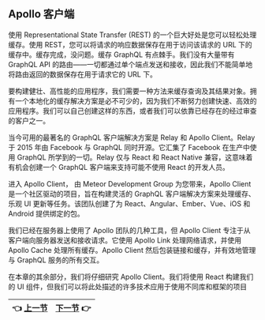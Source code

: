 ## Apollo 客户端

使用 Representational State Transfer (REST) 的一个巨大好处是您可以轻松处理缓存。使用 REST，您可以将请求的响应数据保存在用于访问该请求的 URL 下的缓存中。缓存完成，没问题。缓存 GraphQL 有点棘手。我们没有大量带有 GraphQL API 的路由——一切都通过单个端点发送和接收，因此我们不能简单地将路由返回的数据保存在用于请求它的 URL 下。

要构建健壮、高性能的应用程序，我们需要一种方法来缓存查询及其结果对象。拥有一个本地化的缓存解决方案是必不可少的，因为我们不断努力创建快速、高效的应用程序。我们可以自己创建这样的东西，或者我们可以依靠已经存在的经过审查的客户之一。

当今可用的最著名的 GraphQL 客户端解决方案是 Relay 和 Apollo Client。Relay 于 2015 年由 Facebook 与 GraphQL 同时开源。它汇集了 Facebook 在生产中使用 GraphQL 所学到的一切。Relay 仅与 React 和 React Native 兼容，这意味着有机会创建一个 GraphQL 客户端来支持可能不使用 React 的开发人员。

进入 Apollo Client， 由 Meteor Development Group 为您带来，Apollo Client 是一个社区驱动的项目，旨在构建灵活的 GraphQL 客户端解决方案来处理缓存、乐观 UI 更新等任务。该团队创建了为 React、Angular、Ember、Vue、iOS 和 Android 提供绑定的包。

我们已经在服务器上使用了 Apollo 团队的几种工具，但 Apollo Client 专注于从客户端向服务器发送和接收请求。它使用 Apollo Link 处理网络请求，并使用 Apollo Cache 处理所有缓存。Apollo Client 然后包装链接和缓存，并有效地管理与 GraphQL 服务的所有交互。

在本章的其余部分，我们将仔细研究 Apollo Client。我们将使用 React 构建我们的 UI 组件，但我们可以将此处描述的许多技术应用于使用不同库和框架的项目

| :point_left: [上一节](/ch06_01.md) | [下一节](/ch06_03.md) :point_right: |
| - | - |
